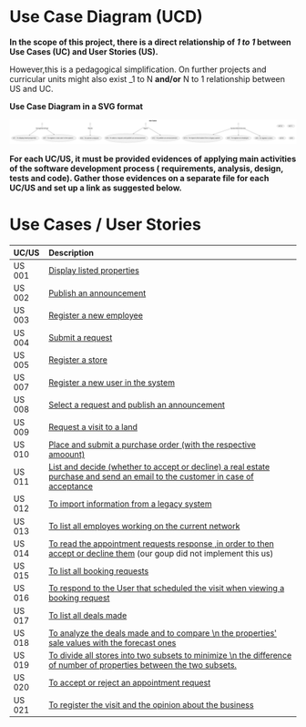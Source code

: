 # Use Case Diagram (UCD)

**In the scope of this project, there is a direct relationship of _1 to 1_ between Use Cases (UC) and User Stories (US).**

However,this is a pedagogical simplification. On further projects and curricular units might also exist _1 to
N **and/or** N to 1 relationship between US and UC.

**Use Case Diagram in a SVG format**

![Use Case Diagram](svg/use-case-diagram.svg)

**For each UC/US, it must be provided evidences of applying main activities of the software development process (
requirements, analysis, design, tests and code). Gather those evidences on a separate file for each UC/US and set up a
link as suggested below.**

# Use Cases / User Stories

| UC/US  | Description                                                                                                                                            |                   
|:-------|:-------------------------------------------------------------------------------------------------------------------------------------------------------|
| US 001 | [Display listed properties](../../us001/US001-menu.md)                                                                                                 |
| US 002 | [Publish an announcement ](../../us002/US002-menu.md)                                                                                                  |
| US 003 | [Register a new employee](../../us003/US003-menu.md)                                                                                                   | 
| US 004 | [Submit a request](../../us004/US004-menu.md)                                                                                                          |
| US 005 | [Register a store](../../us005/US005-menu.md)                                                                                                          |
| US 007 | [Register a new user in the system](../../us007/US007-menu.md)                                                                                         |                                                    |
| US 008 | [Select a request and publish an announcement](../../US008/Readme.md)                                                                                  |
| US 009 | [Request a visit to a land](../../US009/Readme.md)                                                                                                     |
| US 010 | [Place and submit a purchase order (with the respective amoount)](../../US010/Readme.md)                                                               | 
| US 011 | [List and decide (whether to accept or decline) a real estate purchase and send an email to the customer in case of acceptance](../../US011/Readme.md) |
| US 012 | [ To import information from a legacy system](../../US012/Readme.md)                                                                                   ||        |                                                                                                                                                        |
| US 013 | [To list all employes working on the current network](../../US013/Readme.md)                                                                           |
| US 014 | [To read the appointment requests response ,in order to then accept or decline them]() (our goup did not implement this us)                            |
| US 015 | [ To list all booking requests ](../../US015/Readme.md)                                                                                                | 
| US 016 | [To respond to the User that scheduled the visit when viewing a booking request ](../../US016/Readme.md)                                               |
| US 017 | [ To list all deals made ](../../US017/Readme.md)                                                                                                      |
| US 018 | [ To analyze the deals made and  to compare \n the properties' sale values with the forecast ones ](../../US018/Readme.md)                             |
| US 019 | [To divide all stores into two subsets to minimize \n the difference of number of properties between the two subsets. ](../../US019/Readme.md)         |
| US 020 | [ To accept or reject an appointment request](../../US020/Readme.md)                                                                                   |
| US 021 | [ To register the visit and the opinion about the business ](../../US021/Readme.md)                                                                    |


